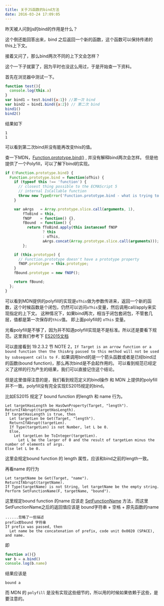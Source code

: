 ```yaml
---
title: 关于JS函数的bind方法
date: 2016-03-24 17:09:05
---
```


昨天被人问到js的bind的作用是什么？

这个倒还能回答出来，bind 之后返回一个新的函数，这个函数可以保持传递的this上下文。

接着又问了，那么bind两次不同的上下文会怎样？

这个一下子就蒙了，因为平时也没这么用过，于是开始查一下资料。

首先在浏览器中测试一下。
```js
function test(){
  console.log(this.a)
}
var bind1 = test.bind({a:1}) //第一次 bind
var bind2 = bind1.bind({a:2}) // 第二次 bind
bind1()
bind2()
```
结果如下
```
1
1
```

可以看到第二次bind并没有能再改变this的值。

查一下MDN，[Function.prototype.bind()](https://developer.mozilla.org/en-US/docs/Web/JavaScript/Reference/Global_Objects/Function/bind) , 并没有解释bind两次会怎样。 但是他提供了一个Polyfill，可以了解下bind的实现。

```js
if (!Function.prototype.bind) {
  Function.prototype.bind = function(oThis) {
    if (typeof this !== 'function') {
      // closest thing possible to the ECMAScript 5
      // internal IsCallable function
      throw new TypeError('Function.prototype.bind - what is trying to be bound is not callable');
    }

    var aArgs   = Array.prototype.slice.call(arguments, 1),
        fToBind = this,
        fNOP    = function() {},
        fBound  = function() {
          return fToBind.apply(this instanceof fNOP
                 ? this
                 : oThis,
                 aArgs.concat(Array.prototype.slice.call(arguments)));
        };

    if (this.prototype) {
      // Function.prototype doesn't have a prototype property
      fNOP.prototype = this.prototype;
    }
    fBound.prototype = new fNOP();

    return fBound;
  };
}
```

可以看到MDN提供的polyfill的实现是`oThis`做为参数传进来，返回一个新的函数，这个时候函数是个闭包，仍然可以访问`oThis`变量，然后调用call/apply来实现指定的上下文。 这种情况下，如果bind两次，相当于闭包套闭包，不管套几层，值都是第一次保存的`this`值。 即上面polyfill的 `oThis` 变量。

光看polyfill是不够了，因为并不知道polyfill实现是不是标准。所以还是要看下规范。这里我们参考下 [ES2015文档](http://www.ecma-international.org/ecma-262/6.0/#sec-function.prototype.bind)


可以直接看到 19.2.3.2 节 NOTE 2，`If Target is an arrow function or a bound function then the thisArg passed to this method will not be used by subsequent calls to F.` 如果调用bind的是一个箭头函数或者是已经bind过的函数(bound function)，那么再次bind是不会起作用的。 可以看到规范已经定义了这样的行为产生的结果，我们可以直接记住这个结论。

但是这里值得注意的是，我们看到规范定义的bind操作 和  MDN 上提供的polyfill并不一致。polyfill没有完全实现ES2015规定的bind。

比如ES2015 规定了 bound function 的length 和 name 行为。

```
Let targetHasLength be HasOwnProperty(Target, "length").
ReturnIfAbrupt(targetHasLength).
If targetHasLength is true, then
  Let targetLen be Get(Target, "length").
  ReturnIfAbrupt(targetLen).
  If Type(targetLen) is not Number, let L be 0.
  Else,
    Let targetLen be ToInteger(targetLen).
      Let L be the larger of 0 and the result of targetLen minus the number of elements of args.
Else let L be 0.
```

这里会规定bound function 的 length 属性，应该和bind之前的length一致。

再看name 的行为

```
Let targetName be Get(Target, "name").
ReturnIfAbrupt(targetName).
If Type(targetName) is not String, let targetName be the empty string.
Perform SetFunctionName(F, targetName, "bound").
```

这里规定bound function 的name 应该走 [SetFunctionName](http://www.ecma-international.org/ecma-262/6.0/#sec-setfunctionname) 方法，而这里SetFunctionName之后的返回值应该是 bound字符串 + 空格 + 原先函数的name

```
......忽略了一些描述
prefix即bound 字符串
If prefix was passed, then
  Let name be the concatenation of prefix, code unit 0x0020 (SPACE), and name.
```

即
```js
function a(){}
var b = a.bind()
console.log(b.name)
```

结果应该是
```
bound a
```

而 MDN 的 `polyfill` 是没有实现这些细节的，所以用的时候如果依赖于这些，是要注意的。
<div id="disqus_thread"></div>
<script>var disqus_shortname = 'friskfly';
var disqus_identifier = '2016/03/24/hello-world/';
var disqus_title = 'Hello World';
var disqus_url = 'http://friskfly.github.io/2016/03/24/hello-world/';
(function() {
    var dsq = document.createElement('script'); dsq.type = 'text/javascript'; dsq.async = true;
    dsq.src = '//' + disqus_shortname + '.disqus.com/embed.js';
    (document.getElementsByTagName('head')[0] || document.getElementsByTagName('body')[0]).appendChild(dsq);
})();</script>
<script id="dsq-count-scr" src="//friskfly.disqus.com/count.js" async></script>